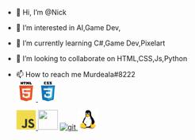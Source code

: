 - 👋 Hi, I’m @Nick
- 👀 I’m interested in AI,Game Dev,
- 🌱 I’m currently learning C#,Game Dev,Pixelart
- 💞️ I’m looking to collaborate on HTML,CSS,Js,Python
- 📫 How to reach me Murdeala#8222 <br>
<a href="https://www.w3.org/html/" target="_blank"><img src="https://raw.githubusercontent.com/devicons/devicon/master/icons/html5/html5-original-wordmark.svg" alt="html5" width="40" height="40"/> </a> 
  <a href="https://www.w3schools.com/css/" target="_blank"><img src="https://raw.githubusercontent.com/devicons/devicon/master/icons/css3/css3-original-wordmark.svg" alt="css3" width="40" height="40"/></a> 
  
  <a href="https://developer.mozilla.org/en-US/docs/Web/JavaScript" target="_blank"> <img src="https://raw.githubusercontent.com/devicons/devicon/master/icons/javascript/javascript-original.svg" alt="javascript" width="40" height="40"/> </a>
  <a href="http://clipart-library.com/clip-art/python-logo-transparent-5.htm"><img src="http://clipart-library.com/images_k/python-logo-transparent/python-logo-transparent-5.png" width="40" height="40" /></a>
 <a href="https://git-scm.com/" target="_blank"><img src="https://www.vectorlogo.zone/logos/git-scm/git-scm-icon.svg" alt="git" width="40" height="40"/> </a>
 <a href="https://www.linux.org/" target="_blank"> <img src="https://raw.githubusercontent.com/devicons/devicon/master/icons/linux/linux-original.svg" alt="linux" width="40" height="40"/> </a></p>
<br>



<!---
Murdeala/Murdeala is a ✨ special ✨ repository because its `README.md` (this file) appears on your GitHub profile.
You can click the Preview link to take a look at your changes.
--->
